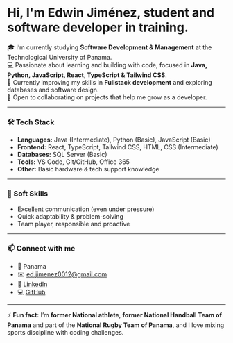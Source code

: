 # Hi, I'm Edwin Jiménez, student and software developer in training.

🎓 I’m currently studying **Software Development & Management** at the Technological University of Panama.  
💻 Passionate about learning and building with code, focused in **Java, Python, JavaScript, React, TypeScript & Tailwind CSS**.  
🌱 Currently improving my skills in **Fullstack development** and exploring databases and software design.  
🤝 Open to collaborating on projects that help me grow as a developer.  

---

### 🛠️ Tech Stack  

- **Languages:** Java (Intermediate), Python (Basic), JavaScript (Basic)  
- **Frontend:** React, TypeScript, Tailwind CSS, HTML, CSS  (Intermediate)
- **Databases:** SQL Server (Basic)  
- **Tools:** VS Code, Git/GitHub, Office 365  
- **Other:** Basic hardware & tech support knowledge  


---

### 🌟 Soft Skills  
- Excellent communication (even under pressure)  
- Quick adaptability & problem-solving  
- Team player, responsible and proactive  

---

### 📫 Connect with me  
- 📍 Panama  
- ✉️ [ed.jimenez0012@gmail.com](mailto:ed.jimenez0012@gmail.com)
- 🔗 [LinkedIn](https://www.linkedin.com/in/edwin-jimenez12/)
- 💻 [GitHub](https://github.com/Edwin-Jimenez12)

---

⚡ **Fun fact:** I’m **former National athlete**, **former National Handball Team of Panama** and part of the **National Rugby Team of Panama**, and I love mixing sports discipline with coding challenges.  
